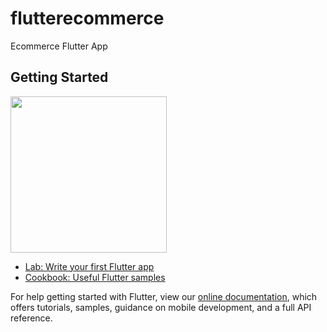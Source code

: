 # flutterecommerce

Ecommerce Flutter App

## Getting Started

<img src="https://user-images.githubusercontent.com/29988949/78936585-b24d9000-7a63-11ea-8f2f-696110aa3626.png" width="250">


- [Lab: Write your first Flutter app](https://flutter.dev/docs/get-started/codelab)
- [Cookbook: Useful Flutter samples](https://flutter.dev/docs/cookbook)

For help getting started with Flutter, view our
[online documentation](https://flutter.dev/docs), which offers tutorials,
samples, guidance on mobile development, and a full API reference.
